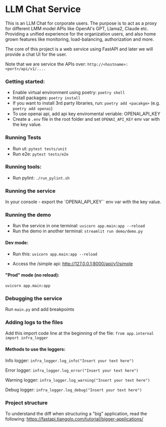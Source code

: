 # LLM Chat Service

This is an LLM Chat for corporate users.
The purpose is to act as a proxy for different LMM model APIs like OpenAI's GPT, Llama2, Claude etc. 
Providing a unified experience for the organization users, and also home grown features like monitoring, load-balancing, authorization and more.

The core of this project is a web service using FastAPI and later we will provide a chat UI for the user.

Note that we are service the APIs over:
`http://<hostname>:<port>/api/v1/....`


### Getting started:
* Enable virtual environment using poetry: `poetry shell`
* Install packages: `poetry install`
* If you want to install 3rd party libraries, run: `poetry add <pacakge>` (e.g. `poetry add openai`)
* To use openai api, add api key enviromental veriable: OPENAI_API_KEY
* Create a `.env` file in the root folder and set `OPENAI_API_KEY` env var with the key value.

### Running Tests
* Run ut: `pytest tests/unit`
* Run e2e: `pytest tests/e2e`

### Running tools:
* Run pylint: `./run_pylint.sh`

### Running the service

In your console - export the `OPENAI_API_KEY`` env var with the key value.

### Running the demo
* Run the service in one terminal: `uvicorn app.main:app --reload`
* Run the demo in another terminal: `streamlit run demo/demo.py`

#### Dev mode:
* Run this: `uvicorn app.main:app --reload`

* Access the /simple api: http://127.0.0.1:8000/api/v1/simple

#### "Prod" mode (no reload):
`uvicorn app.main:app`

### Debugging the service
Run `main.py` and add breakpoints

### Adding logs to the files
Add this import code line at the beginning of the file:
`from app.internal import infra_logger`

#### Methods to use the loggers:
Info logger:
`infra_logger.log_info("Insert your text here")`

Error logger:
`infra_logger.log_error("Insert your text here")`

Warning logger:
`infra_logger.log_warning("Insert your text here")`

Debug logger:
`infra_logger.log_debug("Insert your text here")`

### Project structure
To understand the diff when structuring a "big" application, read the following:
https://fastapi.tiangolo.com/tutorial/bigger-applications/

